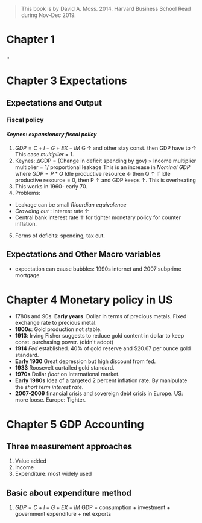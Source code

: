 
> This book is by David A. Moss. 2014. Harvard Business School
> Read during Nov-Dec 2019.
# Chapter 1
 ..
# Chapter 3 Expectations
## Expectations and Output
### Fiscal policy
#### Keynes: *expansionary fiscal policy*
1. $GDP = C + I + G + EX - IM$
G &uarr; and other stay const. then GDP have to &uarr;
This case *multiplier* = 1.
2. Keynes: $\Delta$GDP = (Change in deficit spending by gov) $\times$ Income multiplier
multiplier = 1/ proportional leakage
This is an increase in *Nominal GDP* where $GDP = P * Q$
Idle productive resource &darr;  then Q &uarr;
If Idle productive resource = 0, then P &uarr; and GDP keeps &uarr;. This is overheating
3. This works in 1960- early 70.
4. Problems: 
- Leakage can be small *Ricardian equivalence* 
- *Crowding out* :  Interest rate &uarr;
- Central bank interest rate &uarr; for tighter monetary policy for counter inflation.
5. Forms of deficits: spending, tax cut.
## Expectations and Other Macro variables
- expectation can cause bubbles: 1990s internet and 2007 subprime mortgage.

# Chapter 4 Monetary policy in US
- 1780s and 90s. **Early years**. Dollar in terms of precious metals. Fixed exchange rate to precious metal.
- **1800s**:  Gold production not stable.
- **1913**: Irving Fisher suggests to reduce gold content in dollar to keep const. purchasing power. (didn't adopt)
- **1914** *Fed* established.  40% of gold reserve and $20.67 per ounce gold standard.
- **Early 1930** Great depression but high discount from fed.
- **1933** Roosevelt curtailed gold standard.
- **1970s** Dollar *float* on International market.
- **Early 1980s** Idea of a targeted 2 percent inflation rate. By manipulate the *short term interest rate*.
- **2007-2009** financial crisis and sovereign debt crisis in Europe. US: more loose. Europe: Tighter.

# Chapter 5 GDP Accounting
## Three measurement approaches
1. Value added
2. Income
3. Expenditure: most widely used
## Basic about expenditure method
1. $GDP = C + I + G + EX - IM$ GDP = consumption + investment + government expenditure + net exports
<!--stackedit_data:
eyJoaXN0b3J5IjpbNzA4MTA2OTUsLTg2MzMxNzYwNSwtMTkxMT
AzOTE4NywxMTA2OTI2NTY3LDI3ODA2MTc0LDUzMTUxNjYzNywt
NjQ5NTM1LDE1MDQ0MTU0MjksMTExNTAyOTE0MywtMTI2MTcwND
M2MywtMTY5MTg4NzUxNCw5MTY1OTEwMzEsLTY2MjMyMDE1Miwx
MjEyNDI1NzQwLDgwMTEzNDA0NiwxMjI1MTA3MzI1XX0=
-->